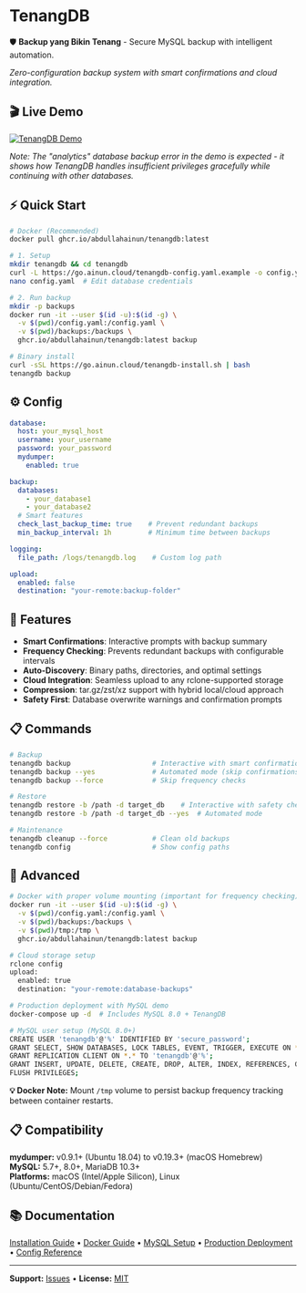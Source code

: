# TenangDB

🛡️ **Backup yang Bikin Tenang** - Secure MySQL backup with intelligent automation.

*Zero-configuration backup system with smart confirmations and cloud integration.*

## 🎬 Live Demo

[![TenangDB Demo](https://asciinema.org/a/728588.svg)](https://asciinema.org/a/728588)

*Note: The "analytics" database backup error in the demo is expected - it shows how TenangDB handles insufficient privileges gracefully while continuing with other databases.*

## ⚡ Quick Start

```bash
# Docker (Recommended)
docker pull ghcr.io/abdullahainun/tenangdb:latest

# 1. Setup
mkdir tenangdb && cd tenangdb
curl -L https://go.ainun.cloud/tenangdb-config.yaml.example -o config.yaml
nano config.yaml  # Edit database credentials

# 2. Run backup
mkdir -p backups
docker run -it --user $(id -u):$(id -g) \
  -v $(pwd)/config.yaml:/config.yaml \
  -v $(pwd)/backups:/backups \
  ghcr.io/abdullahainun/tenangdb:latest backup

# Binary install
curl -sSL https://go.ainun.cloud/tenangdb-install.sh | bash
tenangdb backup
```

## ⚙️ Config

```yaml
database:
  host: your_mysql_host
  username: your_username
  password: your_password
  mydumper:
    enabled: true

backup:
  databases:
    - your_database1
    - your_database2
  # Smart features
  check_last_backup_time: true    # Prevent redundant backups
  min_backup_interval: 1h         # Minimum time between backups

logging:
  file_path: /logs/tenangdb.log    # Custom log path

upload:
  enabled: false
  destination: "your-remote:backup-folder"
```

## 🔧 Features

- **Smart Confirmations**: Interactive prompts with backup summary
- **Frequency Checking**: Prevents redundant backups with configurable intervals
- **Auto-Discovery**: Binary paths, directories, and optimal settings
- **Cloud Integration**: Seamless upload to any rclone-supported storage
- **Compression**: tar.gz/zst/xz support with hybrid local/cloud approach
- **Safety First**: Database overwrite warnings and confirmation prompts

## 📋 Commands

```bash
# Backup
tenangdb backup                    # Interactive with smart confirmations
tenangdb backup --yes              # Automated mode (skip confirmations)
tenangdb backup --force            # Skip frequency checks

# Restore
tenangdb restore -b /path -d target_db    # Interactive with safety checks
tenangdb restore -b /path -d target_db --yes  # Automated mode

# Maintenance
tenangdb cleanup --force           # Clean old backups
tenangdb config                    # Show config paths
```

## 🔧 Advanced

```bash
# Docker with proper volume mounting (important for frequency checking)
docker run -it --user $(id -u):$(id -g) \
  -v $(pwd)/config.yaml:/config.yaml \
  -v $(pwd)/backups:/backups \
  -v $(pwd)/tmp:/tmp \
  ghcr.io/abdullahainun/tenangdb:latest backup

# Cloud storage setup
rclone config
upload:
  enabled: true
  destination: "your-remote:database-backups"

# Production deployment with MySQL demo
docker-compose up -d  # Includes MySQL 8.0 + TenangDB

# MySQL user setup (MySQL 8.0+)
CREATE USER 'tenangdb'@'%' IDENTIFIED BY 'secure_password';
GRANT SELECT, SHOW DATABASES, LOCK TABLES, EVENT, TRIGGER, EXECUTE ON *.* TO 'tenangdb'@'%';
GRANT REPLICATION CLIENT ON *.* TO 'tenangdb'@'%';
GRANT INSERT, UPDATE, DELETE, CREATE, DROP, ALTER, INDEX, REFERENCES, CREATE TEMPORARY TABLES, CREATE VIEW ON *.* TO 'tenangdb'@'%';
FLUSH PRIVILEGES;
```

**💡 Docker Note:** Mount `/tmp` volume to persist backup frequency tracking between container restarts.

## 📋 Compatibility

**mydumper:** v0.9.1+ (Ubuntu 18.04) to v0.19.3+ (macOS Homebrew)  
**MySQL:** 5.7+, 8.0+, MariaDB 10.3+  
**Platforms:** macOS (Intel/Apple Silicon), Linux (Ubuntu/CentOS/Debian/Fedora)

## 📚 Documentation

[Installation Guide](INSTALL.md) • [Docker Guide](DOCKER.md) • [MySQL Setup](MYSQL_USER_SETUP.md) • [Production Deployment](PRODUCTION_DEPLOYMENT.md) • [Config Reference](config.yaml.example)

---

**Support:** [Issues](https://github.com/abdullahainun/tenangdb/issues) • **License:** [MIT](LICENSE)